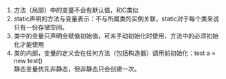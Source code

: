 1. 方法（局部）中的变量不会有默认值，和C类似  
2. static声明的方法与变量表示：不与所属类的实例关联，static对于每个类来说只有一份存储空间。  
3. 类中的变量只声明会赋值初始值，可未手动初始化时使用，方法中的必须初始化才能使用  
4. 类的内部，变量的定义会在任何方法（包括构造器）调用前初始化：test a = new test()  
   静态变量优先非静态，但非静态只会创建一次。